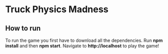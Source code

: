 # Truck Physics Madness
## How to run ##

To run the game you first have to download all the dependencies. Run **npm install** and then **npm start**. Navigate to **http://localhost** to play the game!
